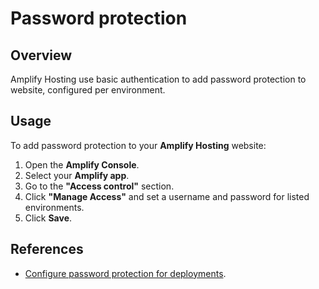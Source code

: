 # Password protection

## Overview

Amplify Hosting use basic authentication to add password protection to website, configured per environment.

## Usage

To add password protection to your **Amplify Hosting** website:

1. Open the **Amplify Console**.
2. Select your **Amplify app**.
3. Go to the **"Access control"** section.
4. Click **"Manage Access"** and set a username and password for listed environments.
5. Click **Save**.


## References

- [Configure password protection for deployments](https://docs.amplify.aws/react/deploy-and-host/deployment/password-protected-deployments/).
